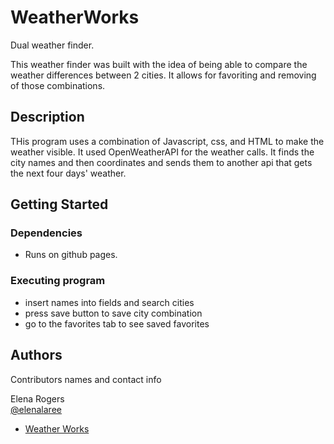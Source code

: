 # WeatherWorks
Dual weather finder.

This weather finder was built with the idea of being able to compare the weather differences between 2 cities. It allows for favoriting and removing of those combinations.

## Description

THis program uses a combination of Javascript, css, and HTML to make the weather visible. It used OpenWeatherAPI for the weather calls. It finds the city names and then coordinates and sends them to another api that gets the next four days' weather.

## Getting Started

### Dependencies

* Runs on github pages.

### Executing program

* insert names into fields and search cities
* press save button to save city combination
* go to the favorites tab to see saved favorites

## Authors

Contributors names and contact info

Elena Rogers  
[@elenalaree](elenalaree@gmail.com)


* [Weather Works](https://elenalaree.github.io/WeatherWorks/)


